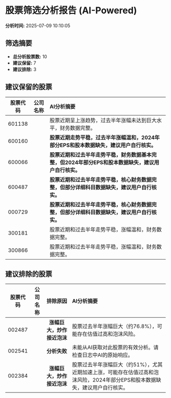 # 股票筛选分析报告 (AI-Powered)

**分析时间:** 2025-07-09 10:10:05

## 筛选摘要

- **总分析股票数:** 10
- **建议保留:** 7
- **建议排除:** 3

## 建议保留的股票

| 股票代码 | 公司名称 | AI分析摘要 |
|:---:|:---:|:---|
| 601138 |  | 股票近期呈上涨趋势，过去半年涨幅未达到巨大水平，财务数据完整。 |
| 600160 |  | **股票近期走势平稳，过去半年涨幅温和，2024年部分EPS和股本数据缺失，建议用户自行核实。** |
| 600066 |  | **股票近期和过去半年走势平稳，财务数据基本完整，但2024年部分EPS和股本数据缺失，建议用户自行核实。** |
| 600487 |  | **股票近期和过去半年走势平稳，核心财务数据完整，但部分详细科目数据缺失，建议用户自行核实。** |
| 000729 |  | **股票近期和过去半年走势平稳，核心财务数据完整，但部分详细科目数据缺失，建议用户自行核实。** |
| 300181 |  | 股票近期和过去半年走势平稳，涨幅温和，财务数据完整。 |
| 300866 |  | 股票近期和过去半年走势平稳，涨幅温和，财务数据完整。 |

## 建议排除的股票

| 股票代码 | 公司名称 | 排除原因 | AI分析摘要 |
|:---:|:---:|:---:|:---|
| 002487 |  | **涨幅巨大，炒作接近泡沫** | 股票过去半年涨幅巨大（约76.8%），可能存在估值过高和泡沫风险。 |
| 002541 |  | **分析失败** | 未能从AI获取对此股票的有效分析。请检查日志中AI的原始响应。 |
| 002384 |  | **涨幅巨大，炒作接近泡沫** | 股票过去半年涨幅巨大（约51%），尤其近期加速上涨，可能存在估值过高和泡沫风险，2024年部分EPS和股本数据缺失，建议用户自行核实。 |
